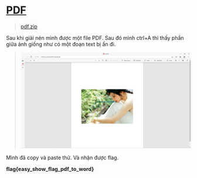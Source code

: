 # [PDF](https://ctf.viblo.asia/puzzles/pdf-m6w6gidsrpl)

> [pdf.zip](pdf.zip)

Sau khi giải nén mình được một file PDF. Sau đó mình ctrl+A thì thấy phần giữa ảnh giống như có một đoạn text bị ẩn đi.

> ![](1.png)

Mình đã copy và paste thử. Và nhận được flag.

**flag{easy_show_flag_pdf_to_word}**
